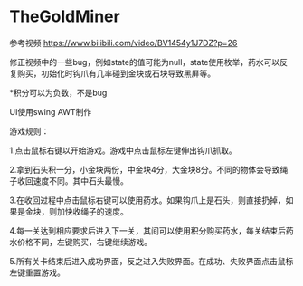 # TheGoldMiner
参考视频 https://www.bilibili.com/video/BV1454y1J7DZ?p=26

修正视频中的一些bug，例如state的值可能为null，state使用枚举，药水可以反复购买，初始化时钩爪有几率碰到金块或石块导致黑屏等。

*积分可以为负数，不是bug

UI使用swing AWT制作

游戏规则：

1.点击鼠标右键以开始游戏。游戏中点击鼠标左键伸出钩爪抓取。

2.拿到石头积一分，小金块两份，中金块4分，大金块8分。不同的物体会导致绳子收回速度不同。其中石头最慢。

3.在收回过程中点击鼠标右键可以使用药水。如果钩爪上是石头，则直接扔掉，如果是金块，则加快收绳子的速度。

4.每一关达到相应要求后进入下一关，其间可以使用积分购买药水，每关结束后药水价格不同，左键购买，右键继续游戏。

5.所有关卡结束后进入成功界面，反之进入失败界面。在成功、失败界面点击鼠标左键重置游戏。
